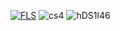 [![FLS](https://i.imgur.com/1Va3jZm.png)](https://cutt.ly/9wmJgE1x)
![cs4](https://github.com/veliabeshara87/animated-bassoon/assets/147737294/fb0e345b-72b4-43ad-a657-9950db7023dc)
![hDS1l46](https://github.com/veliabeshara87/animated-bassoon/assets/147737294/b228abeb-1c05-4cd8-9196-b7dbae5cda95)


